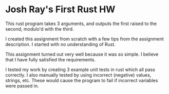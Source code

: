 # Josh Ray's First Rust HW #

This rust program takes 3 arguments, and outputs the first raised to the second, modulo'd with the third.

I created this assignment from scratch with a few tips from the assignment description.  I started with no understanding of Rust.

This assignment turned out very well because it was so simple.  I believe that I have fully satisfied the requirements.

I tested my work by creating 3 example unit tests in rust which all pass correctly.  I also manually tested by using incorrect (negative) values, strings, etc.
These would cause the program to fail if incorrect variables were passed in.